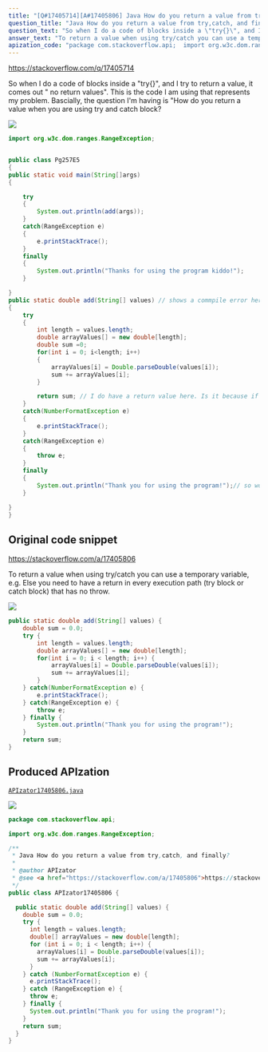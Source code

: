 ```yaml
---
title: "[Q#17405714][A#17405806] Java How do you return a value from try,catch, and finally?"
question_title: "Java How do you return a value from try,catch, and finally?"
question_text: "So when I do a code of blocks inside a \"try{}\", and I try to return a value, it comes out \" no return values\". This is the code I am using that represents my problem. Bascially, the question I'm having is \"How do you return a value when you are using try and catch block?"
answer_text: "To return a value when using try/catch you can use a temporary variable, e.g. Else you need to have a return in every execution path (try block or catch block) that has no throw."
apization_code: "package com.stackoverflow.api;  import org.w3c.dom.ranges.RangeException;  /**  * Java How do you return a value from try,catch, and finally?  *  * @author APIzator  * @see <a href=\"https://stackoverflow.com/a/17405806\">https://stackoverflow.com/a/17405806</a>  */ public class APIzator17405806 {    public static double add(String[] values) {     double sum = 0.0;     try {       int length = values.length;       double[] arrayValues = new double[length];       for (int i = 0; i < length; i++) {         arrayValues[i] = Double.parseDouble(values[i]);         sum += arrayValues[i];       }     } catch (NumberFormatException e) {       e.printStackTrace();     } catch (RangeException e) {       throw e;     } finally {       System.out.println(\"Thank you for using the program!\");     }     return sum;   } }"
---
```


https://stackoverflow.com/q/17405714

So when I do a code of blocks inside a &quot;try{}&quot;, and I try to return a value, it comes out &quot; no return values&quot;. This is the code I am using that represents my problem.
Bascially, the question I&#x27;m having is &quot;How do you return a value when you are using try and catch block?


<div class="code-logo"><img src="/stackoverflow.png" /></div>

```java
import org.w3c.dom.ranges.RangeException;


public class Pg257E5 
{
public static void main(String[]args)
{

    try
    {
        System.out.println(add(args));
    }
    catch(RangeException e)
    {
        e.printStackTrace();
    }
    finally
    {
        System.out.println("Thanks for using the program kiddo!");
    }

}
public static double add(String[] values) // shows a commpile error here that I don't have a return value
{
    try
    {
        int length = values.length;
        double arrayValues[] = new double[length];
        double sum =0;
        for(int i = 0; i<length; i++)
        {
            arrayValues[i] = Double.parseDouble(values[i]);
            sum += arrayValues[i];
        }

        return sum; // I do have a return value here. Is it because if the an exception occurs the codes in try stops and doesn't get to the return value?
    }
    catch(NumberFormatException e)
    {
        e.printStackTrace();
    }
    catch(RangeException e)
    {
        throw e;
    }
    finally
    {
        System.out.println("Thank you for using the program!");// so would I need to put a return value of type double here?
    }

}
}
```


## Original code snippet

https://stackoverflow.com/a/17405806

To return a value when using try/catch you can use a temporary variable, e.g.
Else you need to have a return in every execution path (try block or catch block) that has no throw.

<div class="code-logo"><img src="/stackoverflow.png" /></div>

```java
public static double add(String[] values) {
    double sum = 0.0;
    try {
        int length = values.length;
        double arrayValues[] = new double[length];
        for(int i = 0; i < length; i++) {
            arrayValues[i] = Double.parseDouble(values[i]);
            sum += arrayValues[i];
        }
    } catch(NumberFormatException e) {
        e.printStackTrace();
    } catch(RangeException e) {
        throw e;
    } finally {
        System.out.println("Thank you for using the program!");
    }
    return sum;
}
```

## Produced APIzation

[`APIzator17405806.java`](https://github.com/pasqualesalza/apization/raw/main/data/search/APIzator17405806.java)

<div class="code-logo"><img src="/apizator.png" /></div>

```java
package com.stackoverflow.api;

import org.w3c.dom.ranges.RangeException;

/**
 * Java How do you return a value from try,catch, and finally?
 *
 * @author APIzator
 * @see <a href="https://stackoverflow.com/a/17405806">https://stackoverflow.com/a/17405806</a>
 */
public class APIzator17405806 {

  public static double add(String[] values) {
    double sum = 0.0;
    try {
      int length = values.length;
      double[] arrayValues = new double[length];
      for (int i = 0; i < length; i++) {
        arrayValues[i] = Double.parseDouble(values[i]);
        sum += arrayValues[i];
      }
    } catch (NumberFormatException e) {
      e.printStackTrace();
    } catch (RangeException e) {
      throw e;
    } finally {
      System.out.println("Thank you for using the program!");
    }
    return sum;
  }
}

```
